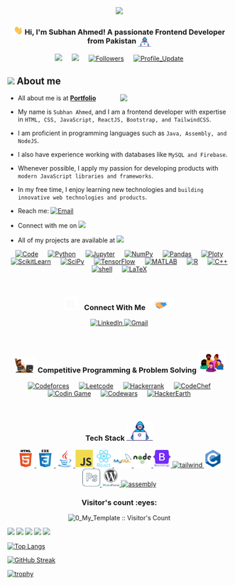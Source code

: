 <p align="center">
  <img src="https://your-repository-link-to-image/banner-image.png" height="200" />
</p>


<h3 align="center"> 
    <img src="https://github.com/MD-MAFUJUL-HASAN/awesome-github-profile-readme-templates/blob/main/Gif%20Files/hello.gif" width="21"></a> Hi, I'm Subhan Ahmed! A passionate Frontend Developer from Pakistan <img align="center" alt="GIF" width="30"  src="https://github.com/MD-MAFUJUL-HASAN/awesome-github-profile-readme-templates/blob/main/Gif%20Files/Developer.gif" width="36"/>
</h3>

<p align="center">
    &emsp;
    <a href="https://hits.seeyoufarm.com"><img src="https://hits.seeyoufarm.com/api/count/incr/badge.svg?url=https%3A%2F%2Fgithub.com%2F0_My_Template%2F%26title%3DProfile%2520Views&count_bg=%2379C83D&title_bg=%23555555&icon=counter-strike.svg&icon_color=%23E7E7E7&title=Profile+Views&edge_flat=false"/></a>
    &emsp;
    <a href="https://github.com/subhanrizwan/subhanrizwan/pulse" alt="Activity"><img src="https://img.shields.io/github/commit-activity/m/subhanrizwan/subhanrizwan" /></a>
    &emsp;
    <a href="https://github.com/subhanrizwan?tab=followers"><img alt="Followers" src="https://img.shields.io/github/followers/subhanrizwan?color=4C1&logo=github"></a>
    &emsp;
    <a href="https://github.com/subhanrizwan/subhanrizwan" target="_blank"><img alt="Profile_Update" src="https://img.shields.io/github/last-commit/subhanrizwan/subhanrizwan?label=Profile%20update&style=fflat-square"></a>
    &emsp;
</p> 


## <picture><img src="https://cdn-icons-png.flaticon.com/512/1055/1055687.png" width="50px"></picture> About me
<picture><img align="right" src="https://cdn-icons-png.flaticon.com/512/1055/1055688.png" width="250px"></picture>


- All about me is at **[Portfolio](https://subhan-portfolio-react.netlify.app/)**

- My name is `Subhan Ahmed`, and I am a frontend developer with expertise in `HTML, CSS, JavaScript, ReactJS, Bootstrap, and TailwindCSS`.

- I am proficient in programming languages such as `Java, Assembly, and NodeJS`.

- I also have experience working with databases like `MySQL and Firebase`.

- Whenever possible, I apply my passion for developing products with `modern JavaScript libraries and frameworks`.

- In my free time, I enjoy learning new technologies and `building innovative web technologies and products`.

- Reach me: <a href="mailto:developersubhanahmed@gmail.com" target="_blank"><img alt="Email" src="https://img.shields.io/badge/-developersubhanahmed@gmail.com-c14438?style=flat-square&logo=Gmail&logoColor=white"></a>

- Connect with me on <a href="https://www.linkedin.com/in/subhanahmed1/" target="_blank"><img src="https://img.shields.io/badge/LinkedIn-green"></a>

- All of my projects are available at <a href="https://github.com/subhanrizwan/" target="_blank"><img src="https://img.shields.io/badge/Github-008080"></a>


<p align="center">
    &emsp;
    <a href="https://github.com/MD-MAFUJUL-HASAN?tab=repositories" target="_blank"><img alt="Code" src="https://img.shields.io/badge/-code-000000?style=flat-square&logo=Plex&logoColor=white"></a>
    &emsp;
    <a href="https://github.com/MD-MAFUJUL-HASAN?tab=repositories&language=python" target="_blank"><img alt="Python" src="https://img.shields.io/badge/Python-FFD43B?style=flat-square&logo=python&logoColor=darkgreen"></a>
    &emsp;
    <a href="https://github.com/MD-MAFUJUL-HASAN?tab=repositories&language=Jupyter Notebook" target="_blank"><img alt="Jupyter" src="https://img.shields.io/badge/Jupyter-F37626.svg?&style=flat-square&logo=Jupyter&logoColor=white"></a>
    &emsp;
    <a href="https://github.com/MD-MAFUJUL-HASAN/09_Python_NumPy_Module" target="_blank"><img alt="NumPy" src="https://img.shields.io/badge/Numpy-777BB4?style=flat-square&logo=numpy&logoColor=white"></a>
    &emsp;
    <a href="https://github.com/MD-MAFUJUL-HASAN/10_Python_Pandas_Module" target="_blank"><img alt="Pandas" src="https://img.shields.io/badge/Pandas-2C2D72?style=flat-square&logo=pandas&logoColor=white"></a>
    &emsp;
    <a href="https://github.com/MD-MAFUJUL-HASAN/11_Python_Matplotlib_Module" target="_blank"><img alt="Ploty" src="https://img.shields.io/badge/Plotly-%233F4F75?style=flat-square&logo=plotly&logoColor=white"></a>
    &emsp;
    <a href="https://github.com/MD-MAFUJUL-HASAN/Python_Decision_Tree_and_Random_Forest" target="_blank"><img alt="ScikitLearn" src="https://img.shields.io/badge/scikit_learn-F7931E?style=flat-square&logo=scikit-learn&logoColor=white"></a>
    &emsp;
    <a href="https://github.com/MD-MAFUJUL-HASAN/93_Python_Data_Analytics_Projects" target="_blank"><img alt="SciPy" src="https://img.shields.io/badge/SciPy-%230C55A5?style=flat-square&logo=scipy&logoColor=white"></a>
    &emsp;
    <a href="https://github.com/MD-MAFUJUL-HASAN/93_Python_Data_Analytics_Projects" target="_blank"><img alt="TensorFlow" src="https://img.shields.io/badge/TensorFlow-FF6F00?style=flat-square&logo=TensorFlow&logoColor=white"></a>
    &emsp;
    <a href="https://github.com/MD-MAFUJUL-HASAN?tab=repositories&language=matlab" target="_blank"><img alt="MATLAB" src="https://img.shields.io/badge/-MATLAB-fb4f14?style=flat-square&logo=Mathworks&logoColor=white"></a>
    &emsp;
    <a href="https://github.com/MD-MAFUJUL-HASAN?tab=repositories&language=r" target="_blank"><img alt="R" src="https://img.shields.io/badge/-R-276DC3?style=flat-square&logo=R&logoColor=white"></a>
    &emsp;
    <a href="https://github.com/MD-MAFUJUL-HASAN?tab=repositories&language=c%2B%2B" target="_blank"><img alt="C++" src="https://img.shields.io/badge/-C%2B%2B-00599C?style=flat-square&logo=C%2B%2B&logoColor=white"></a>
    &emsp;
    <a href="https://github.com/MD-MAFUJUL-HASAN?tab=repositories&language=shell" target="_blank"><img alt="shell" src="https://img.shields.io/badge/-shell-5391FE?style=flat-square&logo=PowerShell&logoColor=white"></a> 
    &emsp;
    <a href="https://github.com/MD-MAFUJUL-HASAN?tab=repositories&language=TeX" target="_blank"><img alt="LaTeX" src="https://img.shields.io/badge/-LaTeX-008080?style=flat-square&logo=LaTeX&logoColor=white"></a>
    &emsp;
</p>
<br />

<div align="center">
<h3> 
    <img src="https://github.com/MD-MAFUJUL-HASAN/awesome-github-profile-readme-templates/blob/main/Gif%20Files/bar.gif" width="30" height="30" style="margin-right: 10px;">
    Connect With Me
    <img src="https://github.com/MD-MAFUJUL-HASAN/awesome-github-profile-readme-templates/blob/main/Gif%20Files/Handshake.gif" width="60">
</h3> 
<p align="center">
    <a href="https://www.linkedin.com/in/subhanahmed1/" target="_blank">
        <img alt="LinkedIn" width="25px" src="https://github.com/TheDudeThatCode/TheDudeThatCode/blob/master/Assets/Linkedin.svg">
    </a>
    <a href="mailto:developersubhanahmed@gmail.com" target="_blank">
        <img alt="Gmail" width="25px" src="https://github.com/TheDudeThatCode/TheDudeThatCode/blob/master/Assets/Gmail.svg">
    </a> 
</p>
</div>
<br />


<div align="center">
<h3><picture> <img src = "https://github.com/MD-MAFUJUL-HASAN/awesome-github-profile-readme-templates/blob/main/Gif%20Files/CP_PS.gif?raw=true" width = 50px></picture>
Competitive Programming & Problem Solving
<img src="https://github.com/MD-MAFUJUL-HASAN/awesome-github-profile-readme-templates/blob/main/Gif%20Files/colaborate.gif" width="60">
</h3>
<p align="center">
    &emsp;
    <a href="https://codeforces.com/profile/md_mafujul_hasan"><img alt = "Codeforces" src="https://img.shields.io/badge/CodeForces%20-%231F8ACB.svg?style=plastic&logo=codeforces&logoColor=white" /></a>	
  &emsp;
    <a href="https://leetcode.com/mhtonmoy13/"><img alt = "Leetcode" src="https://img.shields.io/badge/LeetCode%20-%23FFA116.svg?style=plastic&logo=leetcode&logoColor=black" /></a>
  &emsp;
    <a href="https://www.hackerrank.com/MD_MAFUJUL_HASAN"><img alt = "Hackerrank" src="https://img.shields.io/badge/HackerRank-%232EC866.svg?style=plastic&logo=hackerrank&logoColor=black" /></a>
  &emsp;
    <a href="https://www.codechef.com/users/mdtonmoy13mt"><img alt = "CodeChef" src="https://img.shields.io/badge/Codechef-%235B4638.svg?style=plastic&logo=codechef&logoColor=white" /></a>
  &emsp;
    <a href="https://www.codingame.com/profile/2af5543c0875d0997d62b93d9d5d1a9b6922535"><img alt = "Codin Game" src="https://img.shields.io/badge/CodinGame-%23F2BB13.svg?&style=plastic&logo=codingame&logoColor=black" /></a>
  &emsp;
    <a href="https://www.codewars.com/users/MD-MAFUJUL-HASAN"><img alt = "Codewars" src="https://img.shields.io/badge/CodeWars-%232EC866.svg?&style=plastic&logo=CodeWars&logoColor=black" /></a>
  &emsp;
    <a href="https://www.hackerearth.com/@mdtonmoy13.mt"><img alt = "HackerEarth" src="https://img.shields.io/badge/HackerEarth%20-%1F891FCB.svg?&style=plastic&logo=HackerEarth&logoColor=white" /></a>
</p></div>
<br />

<div align="center">
<h3> Tech Stack
<img src="https://github.com/MD-MAFUJUL-HASAN/awesome-github-profile-readme-templates/blob/main/Gif%20Files/Developer.gif" width="60">
</h3>
<p align="center">
    <a href="https://www.w3.org/html/" target="_blank" rel="noreferrer">
        <img src="https://raw.githubusercontent.com/devicons/devicon/master/icons/html5/html5-original-wordmark.svg" alt="html5" width="40" height="40"/>
    </a>
    <a href="https://www.w3schools.com/css/" target="_blank" rel="noreferrer">
        <img src="https://raw.githubusercontent.com/devicons/devicon/master/icons/css3/css3-original-wordmark.svg" alt="css3" width="40" height="40"/>
    </a>
    <a href="https://www.java.com" target="_blank" rel="noreferrer">
        <img src="https://raw.githubusercontent.com/devicons/devicon/master/icons/java/java-original.svg" alt="java" width="40" height="40"/>
    </a>
    <a href="https://developer.mozilla.org/en-US/docs/Web/JavaScript" target="_blank" rel="noreferrer">
        <img src="https://raw.githubusercontent.com/devicons/devicon/master/icons/javascript/javascript-original.svg" alt="javascript" width="40" height="40"/>
    </a>
    <a href="https://reactjs.org/" target="_blank" rel="noreferrer">
        <img src="https://raw.githubusercontent.com/devicons/devicon/master/icons/react/react-original-wordmark.svg" alt="react" width="40" height="40"/>
    </a>
    <a href="https://www.mysql.com/" target="_blank" rel="noreferrer">
        <img src="https://raw.githubusercontent.com/devicons/devicon/master/icons/mysql/mysql-original-wordmark.svg" alt="mysql" width="40" height="40"/>
    </a>
    <a href="https://nodejs.org" target="_blank" rel="noreferrer">
        <img src="https://raw.githubusercontent.com/devicons/devicon/master/icons/nodejs/nodejs-original-wordmark.svg" alt="nodejs" width="40" height="40"/>
    </a>
    <a href="https://getbootstrap.com" target="_blank" rel="noreferrer">
        <img src="https://raw.githubusercontent.com/devicons/devicon/master/icons/bootstrap/bootstrap-plain-wordmark.svg" alt="bootstrap" width="40" height="40"/>
    </a>
    <a href="https://tailwindcss.com/" target="_blank" rel="noreferrer">
        <img src="https://www.vectorlogo.zone/logos/tailwindcss/tailwindcss-icon.svg" alt="tailwind" width="40" height="40"/>
    </a>
    <a href="https://www.cprogramming.com/" target="_blank" rel="noreferrer">
        <img src="https://raw.githubusercontent.com/devicons/devicon/master/icons/c/c-original.svg" alt="c" width="40" height="40"/>
    </a>
    <a href="https://www.adobe.com/products/photoshop.html" target="_blank" rel="noreferrer">
        <img src="https://raw.githubusercontent.com/devicons/devicon/master/icons/photoshop/photoshop-line.svg" alt="photoshop" width="40" height="40"/>
    </a>
    <a href="https://wordpress.org/" target="_blank" rel="noreferrer">
        <img src="https://raw.githubusercontent.com/devicons/devicon/master/icons/wordpress/wordpress-original.svg" alt="wordpress" width="40" height="40"/>
    </a>
    <a href="https://en.wikipedia.org/wiki/Assembly_language" target="_blank" rel="noreferrer">
        <img src="https://upload.wikimedia.org/wikipedia/commons/9/91/Atmel_AVR_logo.png" alt="assembly" width="40" height="40"/>
    </a>
</p>
</div>

 
<div align="center">
  <h3 align="center">Visitor's count :eyes:</h3>
  <p align="center">
    <img src="https://profile-counter.glitch.me/{0_My_Template}/count.svg" alt="0_My_Template :: Visitor's Count" />
  </p>
</div>

![](http://github-profile-summary-cards.vercel.app/api/cards/profile-details?username=subhan-ahmed&theme=2077)
![](http://github-profile-summary-cards.vercel.app/api/cards/repos-per-language?username=subhan-ahmed&theme=2077)
![](http://github-profile-summary-cards.vercel.app/api/cards/most-commit-language?username=subhan-ahmed&theme=2077)
![](http://github-profile-summary-cards.vercel.app/api/cards/stats?username=subhan-ahmed&theme=2077)
![](http://github-profile-summary-cards.vercel.app/api/cards/productive-time?username=subhan-ahmed&theme=2077&utcOffset=6)

[![Top Langs](https://github-readme-stats.vercel.app/api/top-langs/?username=subhan-ahmed&layout=compact&theme=algolia&langs_count=20&hide_border=true)](https://github.com/subhan-ahmed/github-readme-stats)

[![GitHub Streak](https://streak-stats.demolab.com?user=subhan-ahmed&theme=cobalt&hide_border=true&border_radius=50&date_format=j%20M%5B%20Y%5D)](https://git.io/streak-stats)

[![trophy](https://github-profile-trophy.vercel.app/?username=subhan-ahmed&theme=dracula)](https://github.com/subhan-ahmed/github-profile-trophy)
